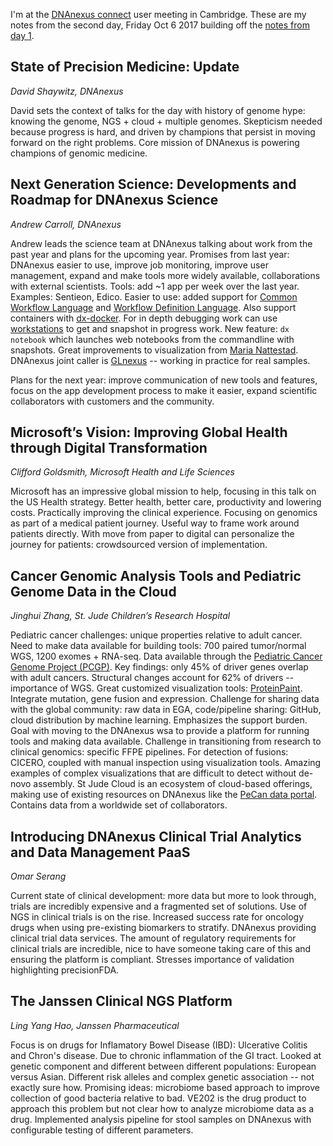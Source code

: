 I'm at the [DNAnexus connect](http://www.dnanexusconnect.com/) user meeting in
Cambridge. These are my notes from the second day, Friday Oct 6 2017 building
off the [notes from day 1](https://github.com/chapmanb/bcbb/blob/master/posts/conferences/dnanexus2017_day1.md).

## State of Precision Medicine: Update
_David Shaywitz, DNAnexus_

David sets the context of talks for the day with history of genome hype: knowing
the genome, NGS + cloud + multiple genomes. Skepticism needed because
progress is hard, and driven by champions that persist in moving forward on the
right problems. Core mission of DNAnexus is powering champions of genomic medicine.

## Next Generation Science: Developments and Roadmap for DNAnexus Science
_Andrew Carroll, DNAnexus_

Andrew leads the science team at DNAnexus talking about work from the past year
and plans for the upcoming year. Promises from last year: DNAnexus easier to
use, improve job monitoring, improve user management, expand and make tools more
widely available, collaborations with external scientists. Tools: add ~1 app per
week over the last year. Examples: Sentieon, Edico. Easier to use: added support
for [Common Workflow Language](https://github.com/dnanexus/dx-cwl) and
[Workflow Definition Language](https://github.com/dnanexus-rnd/dxWDL). Also
support containers with
[dx-docker](https://wiki.dnanexus.com/Developer-Tutorials/Using-Docker-Images).
For in depth debugging work can use
[workstations](https://wiki.dnanexus.com/Developer-Tutorials/Cloud-Workstations)
to get and snapshot in progress work. New feature: `dx notebook` which launches
web notebooks from the commandline with snapshots. Great improvements to
visualization from [Maria Nattestad](https://github.com/MariaNattestad).
DNAnexus joint caller is [GLnexus](https://github.com/dnanexus-rnd/GLnexus) --
working in practice for real samples.

Plans for the next year: improve communication of new tools and features, focus
on the app development process to make it easier, expand scientific
collaborators with customers and the community.

## Microsoft’s Vision: Improving Global Health through Digital Transformation
_Clifford Goldsmith, Microsoft Health and Life Sciences_

Microsoft has an impressive global mission to help, focusing in this talk on the
US Health strategy. Better health, better care, productivity and lowering costs.
Practically improving the clinical experience. Focusing on genomics as part of a
medical patient journey. Useful way to frame work around patients directly. With
move from paper to digital can personalize the journey for patients:
crowdsourced version of implementation.

## Cancer Genomic Analysis Tools and Pediatric Genome Data in the Cloud
_Jinghui Zhang, St. Jude Children’s Research Hospital_

Pediatric cancer challenges: unique properties relative to adult cancer. Need to
make data available for building tools: 700 paired tumor/normal WGS, 1200
exomes + RNA-seq. Data available through the
[Pediatric Cancer Genome Project (PCGP)](https://www.stjude.org/research/pediatric-cancer-genome-project.html).
Key findings: only 45% of driver genes overlap with adult cancers. Structural
changes account for 62% of drivers -- importance of WGS. Great customized
visualization tools: [ProteinPaint](https://www.stjude.org/research/shared-resources/technology-licensing/technologies/proteinpaint-web-application-for-visualizing-genomic-data-sj-15-0021.html).
Integrate mutation, gene fusion and expression. Challenge for sharing data with
the global community: raw data in EGA, code/pipeline sharing: GitHub, cloud
distribution by machine learning. Emphasizes the support burden. Goal with
moving to the DNAnexus wsa to provide a platform for running tools and making
data available. Challenge in transitioning from research to clinical genomics:
specific FFPE pipelines. For detection of fusions: CICERO, coupled with manual
inspection using visualization tools. Amazing examples of complex visualizations
that are difficult to detect without de-novo assembly. St Jude Cloud is an
ecosystem of cloud-based offerings, making use of existing resources on
DNAnexus like the [PeCan data portal](https://pecan.stjude.org/). Contains data
from a worldwide set of collaborators.

## Introducing DNAnexus Clinical Trial Analytics and Data Management PaaS
_Omar Serang_

Current state of clinical development: more data but more to look through,
trials are incredibly expensive and a fragmented set of solutions. Use of NGS in
clinical trials is on the rise. Increased success rate for oncology drugs when
using pre-existing biomarkers to stratify. DNAnexus providing clinical trial
data services. The amount of regulatory requirements for clinical trials are
incredible, nice to have someone taking care of this and ensuring the platform
is compliant. Stresses importance of validation highlighting precisionFDA.

## The Janssen Clinical NGS Platform
_Ling Yang Hao, Janssen Pharmaceutical_

Focus is on drugs for Inflamatory Bowel Disease (IBD): Ulcerative Colitis and
Chron's disease. Due to chronic inflammation of the GI tract. Looked at genetic
component and different between different populations: European versus Asian.
Different risk alleles and complex genetic association -- not exactly sure how.
Promising ideas: microbiome based approach to improve collection of good
bacteria relative to bad. VE202 is the drug product to approach this problem but
not clear how to analyze microbiome data as a drug. Implemented analysis
pipeline for stool samples on DNAnexus with configurable testing of different
parameters.
